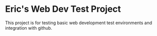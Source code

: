 # Eric's Web Dev Test Project

This project is for testing basic web development test environments and integration with github.